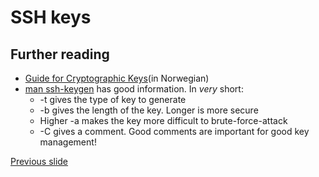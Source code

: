 # SSH keys

## Further reading
- [Guide for Cryptographic Keys](https://docs.google.com/document/d/15r7pVxQuR2NSJw_CV4uCXhbqZQOpJa1muxvBN8gWRI0/edit)(in Norwegian)
- [man ssh-keygen](https://linux.die.net/man/1/ssh-keygen) has good information. In _very_ short:
    - -t gives the type of key to generate
    - -b gives the length of the key. Longer is more secure
    - Higher -a makes the key more difficult to brute-force-attack
    - -C gives a comment. Good comments are important for good key management!

[Previous slide](01-intro.md)
